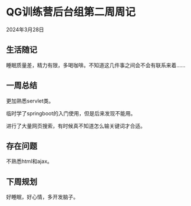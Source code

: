 # QG训练营后台组第二周周记

2024年3月28日

## 生活随记

睡眠质量差，精力有限，多喝咖啡。不知道这几件事之间会不会有联系来着……

## 一周总结

更加熟悉servlet类。

临时学了springboot的入门使用，但是后来发现不能用。

进行了大量网页搜索，有时候真不知道怎么输关键词才合适。

## 存在问题

不熟悉html和ajax。

## 下周规划

好睡眠，好心情，多开发脑子。